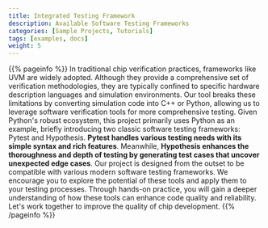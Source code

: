 ```yaml
---
title: Integrated Testing Framework
description: Available Software Testing Frameworks
categories: [Sample Projects, Tutorials]
tags: [examples, docs]
weight: 5
---
```


{{% pageinfo %}}
In traditional chip verification practices, frameworks like UVM are widely adopted. Although they provide a comprehensive set of verification methodologies, they are typically confined to specific hardware description languages and simulation environments. Our tool breaks these limitations by converting simulation code into C++ or Python, allowing us to leverage software verification tools for more comprehensive testing.
Given Python's robust ecosystem, this project primarily uses Python as an example, briefly introducing two classic software testing frameworks: Pytest and Hypothesis. **Pytest handles various testing needs with its simple syntax and rich features**. Meanwhile, **Hypothesis enhances the thoroughness and depth of testing by generating test cases that uncover unexpected edge cases**.
Our project is designed from the outset to be compatible with various modern software testing frameworks. We encourage you to explore the potential of these tools and apply them to your testing processes. Through hands-on practice, you will gain a deeper understanding of how these tools can enhance code quality and reliability. Let's work together to improve the quality of chip development.
{{% /pageinfo %}}
